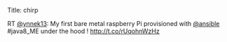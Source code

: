 Title: chirp

RT <a href="http://twitter.com/ynnek13">@ynnek13</a>: My first bare metal raspberry Pi provisioned with <a href="http://twitter.com/ansible">@ansible</a> #java8_ME under the hood ! <a href="http://t.co/rUqohnWzHz">http://t.co/rUqohnWzHz</a>
